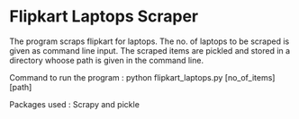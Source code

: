 Flipkart Laptops Scraper
========================

The program scraps flipkart for laptops. The no. of laptops to be scraped is given as command line input. The scraped items are pickled and stored in a directory whoose path is given in the command line.

Command to run the program : python flipkart_laptops.py [no_of_items] [path]

Packages used : Scrapy and pickle
